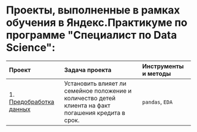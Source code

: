 # Проекты, выполненные в рамках обучения в Яндекс.Практикуме по программе "Специалист по Data Science":

| Проект                          | Задача проекта                                                 | Инструменты и методы|
|:------------------------------|:-------------------------------------------------------------|:--------|
| 1. [Предобработка данных](https://github.com/daniliur/yandex-prakticum-ds/tree/main/01.%20Исследование%20надёжности%20заёмщиков)| Установить влияет ли семейное положение и количество детей клиента на факт погашения кредита в срок.| `pandas`, `EDA`|